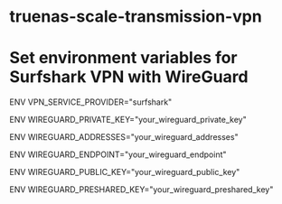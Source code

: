 # truenas-scale-transmission-vpn

# Set environment variables for Surfshark VPN with WireGuard
ENV VPN_SERVICE_PROVIDER="surfshark"

ENV WIREGUARD_PRIVATE_KEY="your_wireguard_private_key"

ENV WIREGUARD_ADDRESSES="your_wireguard_addresses"

ENV WIREGUARD_ENDPOINT="your_wireguard_endpoint"

ENV WIREGUARD_PUBLIC_KEY="your_wireguard_public_key"

ENV WIREGUARD_PRESHARED_KEY="your_wireguard_preshared_key"
